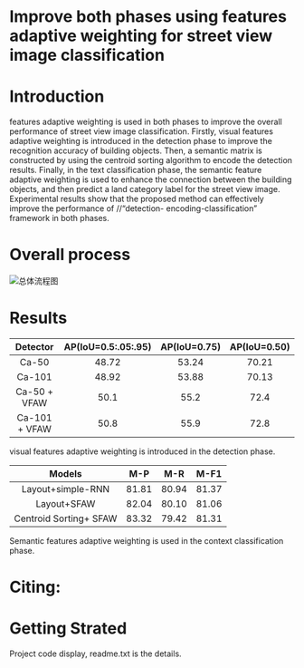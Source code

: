 # Improve both phases using features adaptive weighting for street view image classification
# Introduction
  features adaptive weighting is used in both phases to improve the overall performance of street view image classification. Firstly, visual features adaptive weighting is 
introduced in the detection phase to improve the recognition accuracy of building objects. Then, a semantic matrix is constructed by using the centroid sorting algorithm to 
encode the detection results. Finally, in the text classification phase, the semantic feature adaptive weighting is used to enhance the connection between the building objects, 
and then predict a land category label for the street view image. Experimental results show that the proposed method can effectively improve the performance of //“detection-
encoding-classification” framework in both phases.

# Overall process 
![总体流程图](https://github.com/nuotian1096/Street-view-image-classification/edit/master/1.png)

# Results
| Detector | AP(IoU=0.5:.05:.95) | AP(IoU=0.75) | AP(IoU=0.50) |
|:--------:|:--:|:--:|:--:|
|    Ca-50   |    48.72 | 53.24 | 70.21 |
|    Ca-101  |    48.92 | 53.88 | 70.13 |
| Ca-50 + VFAW  | 50.1 |  55.2 |  72.4 |
| Ca-101 + VFAW | 50.8 |  55.9 |  72.8 |

visual features adaptive weighting is introduced in the detection phase.

| Models | M-P | M-R | M-F1 |
|:--------:|:--:|:--:|:--:|
| Layout+simple-RNN | 81.81 | 80.94 | 81.37 |
| Layout+SFAW | 82.04 | 80.10 | 81.06 |
| Centroid Sorting+ SFAW | 83.32 | 79.42 | 81.31 |

Semantic features adaptive weighting is used in the context classification phase.

# Citing:

# Getting Strated
Project code display, readme.txt is the details.






